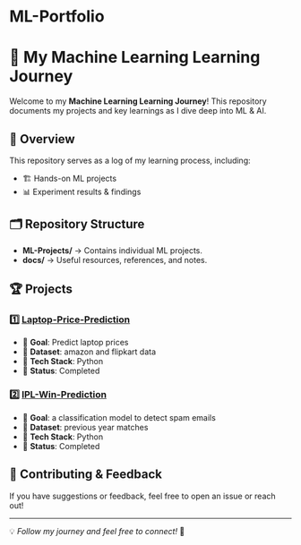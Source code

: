 # ML-Portfolio
# 🚀 My Machine Learning Learning Journey

Welcome to my **Machine Learning Learning Journey**! This repository documents my projects and key learnings as I dive deep into ML & AI.

## 📌 Overview
This repository serves as a log of my learning process, including:
- 🏗️ Hands-on ML projects
- 📊 Experiment results & findings

## 🗂️ Repository Structure

- **ML-Projects/** → Contains individual ML projects.
- **docs/** → Useful resources, references, and notes.


## 🏆 Projects
### 1️⃣ [Laptop-Price-Prediction](link-to-folder)
- 🔹 **Goal**: Predict laptop prices
- 🔹 **Dataset**: amazon and flipkart data
- 🔹 **Tech Stack**: Python
- 🔹 **Status**: Completed

### 2️⃣ [IPL-Win-Prediction](link-to-folder)
- 🔹 **Goal**: a classification model to detect spam emails
- 🔹 **Dataset**: previous year matches
- 🔹 **Tech Stack**: Python
- 🔹 **Status**: Completed

## 🤝 Contributing & Feedback
If you have suggestions or feedback, feel free to open an issue or reach out!

---

💡 *Follow my journey and feel free to connect!* 🚀
